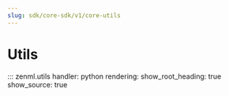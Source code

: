 ```yaml
---
slug: sdk/core-sdk/v1/core-utils
---
```


# Utils

::: zenml.utils
    handler: python
    rendering:
      show_root_heading: true
      show_source: true
